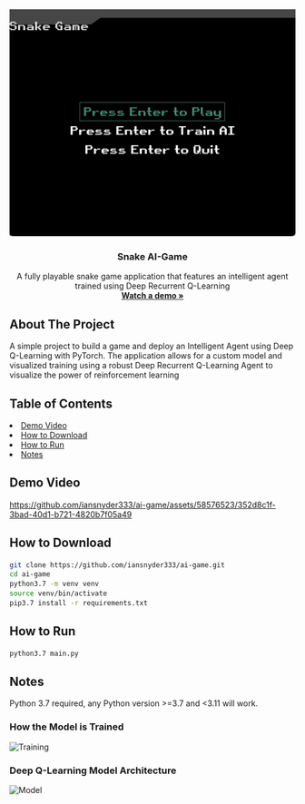 
<div align="center">
  <a href="https://github.com/iansnyder333/ai-game">
    <img src="static/Screen Shot 2023-04-25 at 1.31.45 PM.png" alt="Logo" width="600" height="400">
  </a>

<h3 align="center">Snake AI-Game</h3>

  <p align="center">
    A fully playable snake game application that features an intelligent agent trained using Deep Recurrent Q-Learning
    <br />
    <a href="#demo-video"><strong>Watch a demo »</strong></a>
   
   
  </p>
</div>

## About The Project

A simple project to build a game and deploy an Intelligent Agent using Deep Q-Learning with PyTorch. The application allows for a custom model and visualized training using a robust Deep Recurrent Q-Learning Agent to visualize the power of reinforcement learning



## Table of Contents

<li><a href="#demo-video">Demo Video</a></li>
<li><a href="#how-to-download">How to Download</a></li>
<li><a href="#how-to-run">How to Run</a></li>
<li><a href="#notes">Notes</a></li>




## Demo Video

https://github.com/iansnyder333/ai-game/assets/58576523/352d8c1f-3bad-40d1-b721-4820b7f05a49


## How to Download 

```sh
git clone https://github.com/iansnyder333/ai-game.git
cd ai-game
python3.7 -m venv venv
source venv/bin/activate
pip3.7 install -r requirements.txt
```

## How to Run 

```sh
python3.7 main.py
```



## Notes 

Python 3.7 required, any Python version >=3.7 and <3.11 will work.

### How the Model is Trained

<img width="956" alt="Training" src="https://github.com/iansnyder333/ai-game/assets/58576523/3f676029-4785-4aef-b50d-9cb43825198c">

### Deep Q-Learning Model Architecture 

<img width="860" alt="Model" src="https://github.com/iansnyder333/ai-game/assets/58576523/5ee8a6dd-8396-4c23-95a7-7f3e31b3d7e5">

